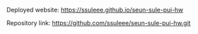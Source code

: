 Deployed website: https://ssuleee.github.io/seun-sule-pui-hw

Repository link: https://github.com/ssuleee/seun-sule-pui-hw.git
